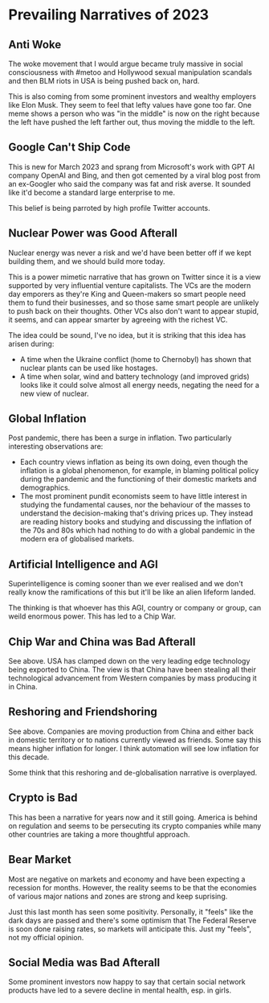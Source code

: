 # Prevailing Narratives of 2023

## Anti Woke

The woke movement that I would argue became truly massive in social consciousness with #metoo and Hollywood
sexual manipulation scandals and then BLM riots in USA is being pushed back on, hard.

This is also coming from some prominent investors and wealthy employers like Elon Musk. They seem to feel
that lefty values have gone too far. One meme shows a person who was "in the middle" is now on the right
because the left have pushed the left farther out, thus moving the middle to the left.

## Google Can't Ship Code

This is new for March 2023 and sprang from Microsoft's work with GPT AI company OpenAI and Bing, and then
got cemented by a viral blog post from an ex-Googler who said the company was fat and risk averse. It
sounded like it'd become a standard large enterprise to me.

This belief is being parroted by high profile Twitter accounts.

## Nuclear Power was Good Afterall

Nuclear energy was never a risk and we'd have been better off if we kept building them, and we should build
more today.

This is a power mimetic narrative that has grown on Twitter since it is a view supported by
very influential venture capitalists. The VCs are the modern day emporers as they're King and Queen-makers
so smart people need them to fund their businesses, and so those same smart people are unlikely to push
back on their thoughts. Other VCs also don't want to appear stupid, it seems, and can appear smarter by
agreeing with the richest VC.

The idea could be sound, I've no idea, but it is striking that this idea has arisen during:

- A time when the Ukraine conflict (home to Chernobyl) has shown that nuclear plants can be used like
hostages.
- A time when solar, wind and battery technology (and improved grids) looks like it could solve almost all
energy needs, negating the need for a new view of nuclear.

## Global Inflation

Post pandemic, there has been a surge in inflation. Two particularly interesting observations are:

- Each country views inflation as being its own doing, even though the inflation is a global phenomenon,
for example, in blaming political policy during the pandemic and the functioning of their domestic markets
and demographics.
- The most prominent pundit economists seem to have little interest in studying the fundamental causes,
nor the behaviour of the masses to understand the decision-making that's driving prices up. They instead
are reading history books and studying and discussing the inflation of the 70s and 80s which had nothing
to do with a global pandemic in the modern era of globalised markets.

## Artificial Intelligence and AGI

Superintelligence is coming sooner than we ever realised and we don't really know the ramifications of
this but it'll be like an alien lifeform landed.

The thinking is that whoever has this AGI, country or company or group, can weild enormous power. This
has led to a Chip War.

## Chip War and China was Bad Afterall

See above. USA has clamped down on the very leading edge technology being exported to China. The view is
that China have been stealing all their technological advancement from Western companies by mass producing
it in China.

## Reshoring and Friendshoring

See above. Companies are moving production from China and either back in domestic territory or to
nations currently viewed as friends. Some say this means higher inflation for longer. I think automation
will see low inflation for this decade.

Some think that this reshoring and de-globalisation narrative is overplayed.

## Crypto is Bad

This has been a narrative for years now and it still going. America is behind on regulation and seems to
be persecuting its crypto companies while many other countries are taking a more thoughtful approach.

## Bear Market

Most are negative on markets and economy and have been expecting a recession for months. However, the
reality seems to be that the economies of various major nations and zones are strong and keep suprising.

Just this last month has seen some positivity. Personally, it "feels" like the dark days are passed and
there's some optimism that The Federal Reserve is soon done raising rates, so markets will anticipate
this. Just my "feels", not my official opinion.

## Social Media was Bad Afterall

Some prominent investors now happy to say that certain social network products have led to a severe
decline in mental health, esp. in girls.

